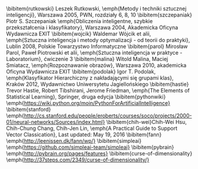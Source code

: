  
 \bibitem{rutkowski} Leszek Rutkowski, \emph{Metody i techniki sztucznej inteligencji}, Warszawa 2005, PWN, rozdziały 6, 8, 10
 \bibitem{szczepaniak} Piotr S. Szczepaniak \emph{Obliczenia inteligentne, szybkie przekształcenia i klasyfikatory}, Warszawa 2004, Akademicka Oficyna Wydawnicza EXIT
 \bibitem{wojcik} Waldemar Wójcik et alii, \emph{Sztuczna inteligencja i metody optymalizacji - od teorii do praktyki}, Lublin 2008, Polskie Towarzystwo Informatyczne
 \bibitem{parol} Mirosław Parol, Paweł Piotrowski et alii, \emph{Sztuczna inteligencja w praktyce - Laboratorium}, ćwiczenie 3
 \bibitem{malina} Witold Malina, Maciej Smiatacz, \emph{Rozpoznawanie obrazów}, Warszawa 2010, akademicka Oficyna Wydawnicza EXIT
 \bibitem{podolak} Igor T. Podolak, \emph{Klasyfikator Hierarchiczny z nakładającymi się grupami klas}, Kraków 2012, Wydawnictwo Uniwersytetu Jagiellońskiego
 \bibitem{hastie} Trevor Hastie, Robert Tibshirani, Jerome Friedman, \emph{The Elements of Statistical Learning}, Springer, druga edycja
 \bibitem{pythonwiki} \emph{https://wiki.python.org/moin/PythonForArtificialIntelligence}
 \bibitem{stanford} \emph{http://cs.stanford.edu/people/eroberts/courses/soco/projects/2000-01/neural-networks/Sources/index.html}
 \bibitem{chih-wei}Chih-Wei Hsu, Chih-Chung Chang, Chih-Jen Lin, \emph{A Practical Guide to Support Vector Classication}, Last updated: May 19, 2016
 \bibitem{fann} \emph{http://leenissen.dk/fann/wp/}
 \bibitem{simpleai} \emph{https://github.com/simpleai-team/simpleai}
 \bibitem{pybrain} \emph{http://pybrain.org/pages/features}
 \bibitem{curse-of-dimensionality} \emph{http://37steps.com/2349/curse-of-dimensionality/}
 